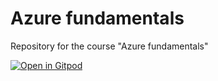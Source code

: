 # Azure fundamentals

Repository for the course "Azure fundamentals"

[![Open in Gitpod](https://gitpod.io/button/open-in-gitpod.svg)](https://gitpod.io/#https://github.com/jonascrevecoeur/azure-fundamentals)